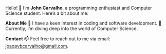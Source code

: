 Hello! 👋 I’m **John Carvalho**, a programming enthusiast and Computer Science student. Here’s a bit about me:

**About Me**
👀 I have a keen interest in coding and software development.
🌱 Currently, I’m diving deep into the world of Computer Science.

**Contact**
📫 Feel free to reach out to me via email: joaopvbcarvalho@gmail.com.
